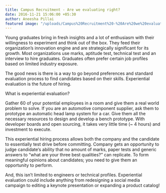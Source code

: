 ```yaml
---
title: Campus Recruitment - Are we evaluating right?
date: 2016-11-21 15:06:00 +05:30
author: Aneesha Pillai
featured image: "/uploads/Campus%20Recruitment%20-%20Are%20we%20evaluating%20right.jpg"
---
```


Young graduates bring in fresh insights and a lot of enthusiasm with their willingness to experiment and think out of the box. They feed their organization’s innovation engine and are strategically significant for its growth. Most organizations use marks, aptitude test, technical test and an interview to hire graduates. Graduates often prefer certain job profiles based on limited industry exposure.

The good news is there is a way to go beyond preferences and standard evaluation process to find candidates based on their skills. Experiential evaluation is the future of hiring.

What is experiential evaluation?

Gather 60 of your potential employees in a room and give them a real world problem to solve. If you are an automotive component supplier, ask them to prototype an automatic head lamp system for a car. Give them all the necessary resources to design and develop a bench prototype. With developer boards and open sourcing, it takes very little time (\~ 4 hours) and investment to execute.

This experiential hiring process allows both the company and the candidate to essentially test drive before committing. Company gets an opportunity to judge candidate‘s ability that no amount of marks, paper tests and generic answers to “what are your three best qualities?” can replicate. To form meaningful opinions about candidates; you need to give them an opportunity to perform.

And, this isn’t limited to engineers or technical profiles. Experiential evaluation could include anything from redesigning a social media campaign to editing a keynote presentation or expanding a product catalog!